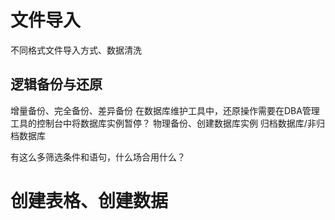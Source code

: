 # 文件导入
不同格式文件导入方式、数据清洗

## 逻辑备份与还原
增量备份、完全备份、差异备份
在数据库维护工具中，还原操作需要在DBA管理工具的控制台中将数据库实例暂停？
物理备份、创建数据库实例
归档数据库/非归档数据库

有这么多筛选条件和语句，什么场合用什么？




# 创建表格、创建数据

